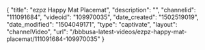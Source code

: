 {
    "title": "ezpz Happy Mat Placemat",
    "description": "",
    "channelid": "111091684",
    "videoid": "109970035",
    "date_created": "1502519019",
    "date_modified": "1504049171",
    "type": "captivate",
    "layout": "channelVideo",
    "url": "\/bbbusa-latest-videos\/ezpz-happy-mat-placemat\/111091684-109970035"
}